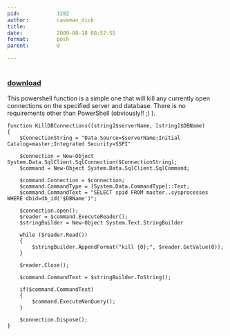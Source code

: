 ```yaml
---
pid:            1282
author:         caveman_dick
title:          
date:           2009-08-18 08:57:55
format:         posh
parent:         0

---
```


# 

### [download](Scripts\1282.ps1)

This powershell function is a simple one that will kill any currently open connections on the specified server and database. There is no requirements other than PowerShell (obviously!! ;) ).

```posh
function KillDBConnections([string]$serverName, [string]$DBName)
{   
    $ConnectionString = "Data Source=$serverName;Initial Catalog=master;Integrated Security=SSPI"
    
    $connection = New-Object System.Data.SqlClient.SqlConnection($ConnectionString);
    $command = New-Object System.Data.SqlClient.SqlCommand;
    
    $command.Connection = $connection;
    $command.CommandType = [System.Data.CommandType]::Text;    
    $command.CommandText = "SELECT spid FROM master..sysprocesses WHERE dbid=db_id('$DBName')";
    
    $connection.open();
    $reader = $command.ExecuteReader();
    $stringBuilder = New-Object System.Text.StringBuilder

    while ($reader.Read())
    {
        $stringBuilder.AppendFormat("kill {0};", $reader.GetValue(0));
    }
    
    $reader.Close();
    
    $command.CommandText = $stringBuilder.ToString();
    
    if($command.CommandText)
    {        
        $command.ExecuteNonQuery();
    }
    
    $connection.Dispose();
}
```
